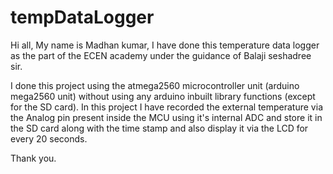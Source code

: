 # tempDataLogger
Hi all,
My name is Madhan kumar, I have done this temperature data logger as the part of the ECEN academy under the guidance of Balaji seshadree sir.

I done this project using the atmega2560 microcontroller unit (arduino mega2560 unit) without using any arduino inbuilt library functions (except for the SD card). In this project I have recorded the external temperature via the Analog pin present inside the MCU using it's internal ADC and store it in the SD card along with the time stamp and also display it via the LCD for every 20 seconds.

Thank you.
